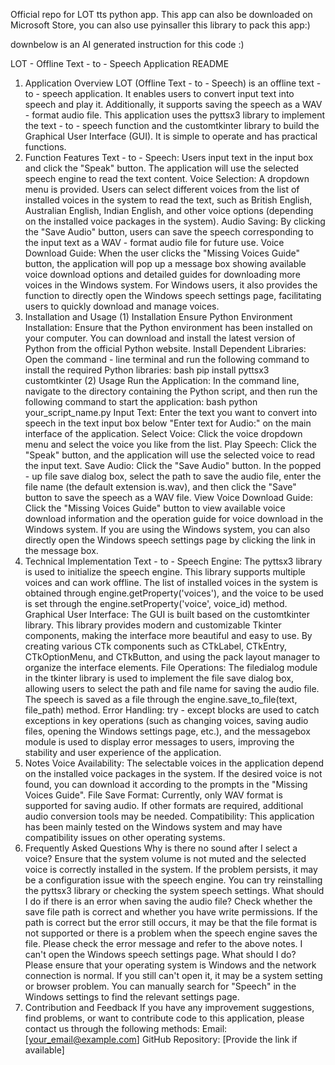 Official repo for LOT tts python app. This app can also be downloaded on Microsoft Store, you can also use pyinsaller this library to pack this app:)

downbelow is an AI generated instruction for this code :)

LOT - Offline Text - to - Speech Application README
1. Application Overview
LOT (Offline Text - to - Speech) is an offline text - to - speech application. It enables users to convert input text into speech and play it. Additionally, it supports saving the speech as a WAV - format audio file. This application uses the pyttsx3 library to implement the text - to - speech function and the customtkinter library to build the Graphical User Interface (GUI). It is simple to operate and has practical functions.
2. Function Features
Text - to - Speech: Users input text in the input box and click the "Speak" button. The application will use the selected speech engine to read the text content.
Voice Selection: A dropdown menu is provided. Users can select different voices from the list of installed voices in the system to read the text, such as British English, Australian English, Indian English, and other voice options (depending on the installed voice packages in the system).
Audio Saving: By clicking the "Save Audio" button, users can save the speech corresponding to the input text as a WAV - format audio file for future use.
Voice Download Guide: When the user clicks the "Missing Voices Guide" button, the application will pop up a message box showing available voice download options and detailed guides for downloading more voices in the Windows system. For Windows users, it also provides the function to directly open the Windows speech settings page, facilitating users to quickly download and manage voices.
3. Installation and Usage
(1) Installation
Ensure Python Environment Installation: Ensure that the Python environment has been installed on your computer. You can download and install the latest version of Python from the official Python website.
Install Dependent Libraries: Open the command - line terminal and run the following command to install the required Python libraries:
bash
pip install pyttsx3 customtkinter
(2) Usage
Run the Application: In the command line, navigate to the directory containing the Python script, and then run the following command to start the application:
bash
python your_script_name.py
Input Text: Enter the text you want to convert into speech in the text input box below "Enter text for Audio:" on the main interface of the application.
Select Voice: Click the voice dropdown menu and select the voice you like from the list.
Play Speech: Click the "Speak" button, and the application will use the selected voice to read the input text.
Save Audio: Click the "Save Audio" button. In the popped - up file save dialog box, select the path to save the audio file, enter the file name (the default extension is.wav), and then click the "Save" button to save the speech as a WAV file.
View Voice Download Guide: Click the "Missing Voices Guide" button to view available voice download information and the operation guide for voice download in the Windows system. If you are using the Windows system, you can also directly open the Windows speech settings page by clicking the link in the message box.
4. Technical Implementation
Text - to - Speech Engine: The pyttsx3 library is used to initialize the speech engine. This library supports multiple voices and can work offline. The list of installed voices in the system is obtained through engine.getProperty('voices'), and the voice to be used is set through the engine.setProperty('voice', voice_id) method.
Graphical User Interface: The GUI is built based on the customtkinter library. This library provides modern and customizable Tkinter components, making the interface more beautiful and easy to use. By creating various CTk components such as CTkLabel, CTkEntry, CTkOptionMenu, and CTkButton, and using the pack layout manager to organize the interface elements.
File Operations: The filedialog module in the tkinter library is used to implement the file save dialog box, allowing users to select the path and file name for saving the audio file. The speech is saved as a file through the engine.save_to_file(text, file_path) method.
Error Handling: try - except blocks are used to catch exceptions in key operations (such as changing voices, saving audio files, opening the Windows settings page, etc.), and the messagebox module is used to display error messages to users, improving the stability and user experience of the application.
5. Notes
Voice Availability: The selectable voices in the application depend on the installed voice packages in the system. If the desired voice is not found, you can download it according to the prompts in the "Missing Voices Guide".
File Save Format: Currently, only WAV format is supported for saving audio. If other formats are required, additional audio conversion tools may be needed.
Compatibility: This application has been mainly tested on the Windows system and may have compatibility issues on other operating systems.
6. Frequently Asked Questions
Why is there no sound after I select a voice?
Ensure that the system volume is not muted and the selected voice is correctly installed in the system. If the problem persists, it may be a configuration issue with the speech engine. You can try reinstalling the pyttsx3 library or checking the system speech settings.
What should I do if there is an error when saving the audio file?
Check whether the save file path is correct and whether you have write permissions. If the path is correct but the error still occurs, it may be that the file format is not supported or there is a problem when the speech engine saves the file. Please check the error message and refer to the above notes.
I can't open the Windows speech settings page. What should I do?
Please ensure that your operating system is Windows and the network connection is normal. If you still can't open it, it may be a system setting or browser problem. You can manually search for "Speech" in the Windows settings to find the relevant settings page.
7. Contribution and Feedback
If you have any improvement suggestions, find problems, or want to contribute code to this application, please contact us through the following methods:
Email: [your_email@example.com]
GitHub Repository: [Provide the link if available]
